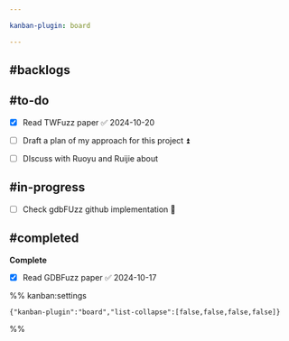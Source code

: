 ```yaml
---

kanban-plugin: board

---
```


## #backlogs



## #to-do

- [x] Read TWFuzz paper ✅ 2024-10-20
- [ ] Draft a plan of my approach for this project ⏫
- [ ] DIscuss with Ruoyu and Ruijie about


## #in-progress

- [ ] Check gdbFUzz github implementation 🔺


## #completed

**Complete**
- [x] Read GDBFuzz paper ✅ 2024-10-17




%% kanban:settings
```
{"kanban-plugin":"board","list-collapse":[false,false,false,false]}
```
%%